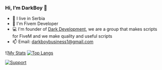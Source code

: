 ### Hi, I’m DarkBoy 👋
- 🌱 I live in Serbia
- 👀 I'm Fivem Developer
- 💻 I'm founder of <a href="https://store.darkdevelopment.net">Dark Development</a>, we are a group that makes scripts for FiveM and we make quality and useful scripts
- 📫 Email: darkboybusiness1@gmail.com

![[My Stats](https://github-readme-stats.vercel.app/api?username=DarkBoy621&show_icons=true&theme=radical)
[![Top Langs](https://github-readme-stats.vercel.app/api/top-langs/?username=DarkBoy621&theme=dark&layout=compact&show_icons=true)](https://github.com/anuraghazra/github-readme-stats)

<a href="https://discord.darkdevelopment.net">
    <img
      alt="Support"
      src="https://img.shields.io/badge/discord-5865F2?logo=discord&logoColor=white&style=for-the-badge"
    />
</a>
